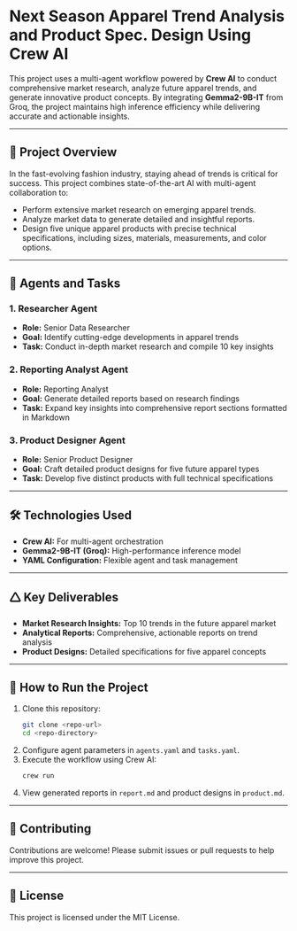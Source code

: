 # Next Season Apparel Trend Analysis and Product Spec. Design Using Crew AI

This project uses a multi-agent workflow powered by **Crew AI** to conduct comprehensive market research, analyze future apparel trends, and generate innovative product concepts. By integrating **Gemma2-9B-IT** from Groq, the project maintains high inference efficiency while delivering accurate and actionable insights.

---

## 🧠 **Project Overview**
In the fast-evolving fashion industry, staying ahead of trends is critical for success. This project combines state-of-the-art AI with multi-agent collaboration to:
- Perform extensive market research on emerging apparel trends.
- Analyze market data to generate detailed and insightful reports.
- Design five unique apparel products with precise technical specifications, including sizes, materials, measurements, and color options.

---

## 🧐 **Agents and Tasks**

### **1. Researcher Agent**
- **Role:** Senior Data Researcher  
- **Goal:** Identify cutting-edge developments in apparel trends  
- **Task:** Conduct in-depth market research and compile 10 key insights  

### **2. Reporting Analyst Agent**
- **Role:** Reporting Analyst  
- **Goal:** Generate detailed reports based on research findings  
- **Task:** Expand key insights into comprehensive report sections formatted in Markdown  

### **3. Product Designer Agent**
- **Role:** Senior Product Designer  
- **Goal:** Craft detailed product designs for five future apparel types  
- **Task:** Develop five distinct products with full technical specifications  

---

## 🛠️ **Technologies Used**
- **Crew AI:** For multi-agent orchestration  
- **Gemma2-9B-IT (Groq):** High-performance inference model  
- **YAML Configuration:** Flexible agent and task management  

---

## 🛆 **Key Deliverables**
- **Market Research Insights:** Top 10 trends in the future apparel market  
- **Analytical Reports:** Comprehensive, actionable reports on trend analysis  
- **Product Designs:** Detailed specifications for five apparel concepts  

---

## 🚀 **How to Run the Project**
1. Clone this repository:  
   ```bash
   git clone <repo-url>
   cd <repo-directory>
   ```  
2. Configure agent parameters in `agents.yaml` and `tasks.yaml`.  
3. Execute the workflow using Crew AI:  
   ```bash
   crew run
   ```  
4. View generated reports in `report.md` and product designs in `product.md`.  

---

## 🧱 **Contributing**
Contributions are welcome! Please submit issues or pull requests to help improve this project.  

---

## 📜 **License**
This project is licensed under the MIT License.
